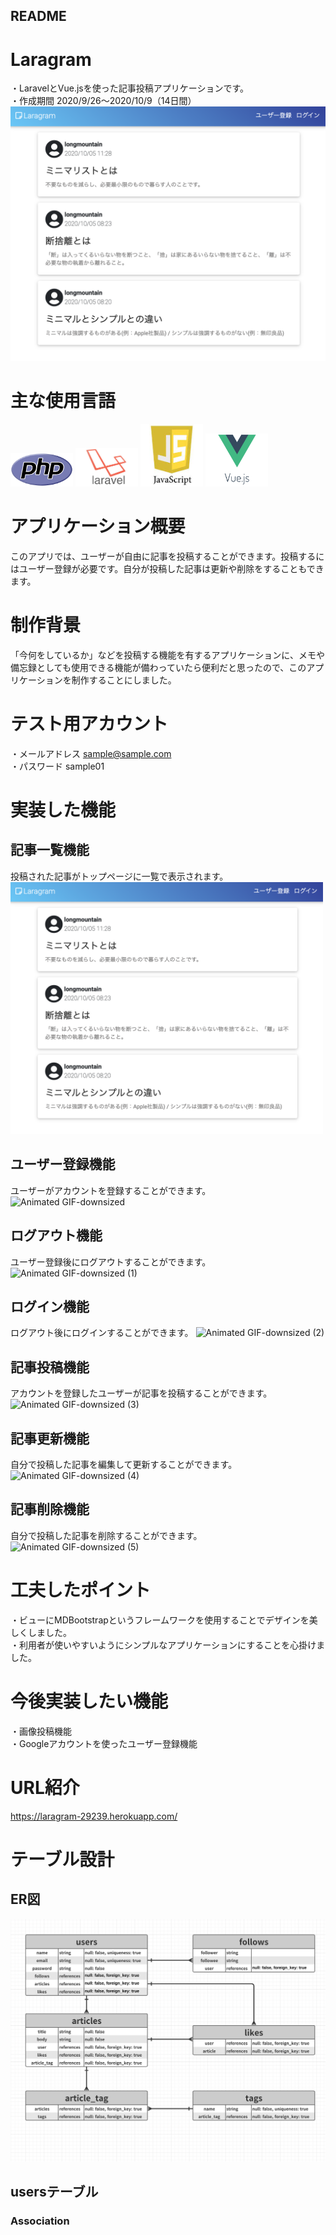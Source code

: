 ## README

# Laragram
・LaravelとVue.jsを使った記事投稿アプリケーションです。  
・作成期間 2020/9/26〜2020/10/9（14日間） 
<img src="https://github.com/longmt0225/laravel/blob/main/image.index.png">

# 主な使用言語
<img src="https://github.com/longmt0225/laravel/blob/main/image.php.png" width="100px"> <img src="https://github.com/longmt0225/laravel/blob/main/image.Laravel.jpg" width="100px"> <img src="https://github.com/longmt0225/laravel/blob/main/image.JavaScript.jpeg" width="100px"> <img src="https://github.com/longmt0225/laravel/blob/main/image.Vuejs.png" width="100px">  

# アプリケーション概要
このアプリでは、ユーザーが自由に記事を投稿することができます。投稿するにはユーザー登録が必要です。自分が投稿した記事は更新や削除をすることもできます。  

# 制作背景
「今何をしているか」などを投稿する機能を有するアプリケーションに、メモや備忘録としても使用できる機能が備わっていたら便利だと思ったので、このアプリケーションを制作することにしました。  

# テスト用アカウント
・メールアドレス sample@sample.com  
・パスワード sample01  

# 実装した機能
## 記事一覧機能  
投稿された記事がトップページに一覧で表示されます。
<img src="https://github.com/longmt0225/laravel/blob/main/image.index.png" width="500px">

## ユーザー登録機能  
ユーザーがアカウントを登録することができます。  
![Animated GIF-downsized](https://user-images.githubusercontent.com/69623233/95037912-a0ddfb80-0707-11eb-862c-1da96af3763b.gif)

## ログアウト機能  
ユーザー登録後にログアウトすることができます。
![Animated GIF-downsized (1)](https://user-images.githubusercontent.com/69623233/95038268-adaf1f00-0708-11eb-8695-6ea9fc8f01ec.gif)

## ログイン機能
ログアウト後にログインすることができます。
![Animated GIF-downsized (2)](https://user-images.githubusercontent.com/69623233/95038681-b5bb8e80-0709-11eb-8c75-45c98ceecb50.gif)

## 記事投稿機能
アカウントを登録したユーザーが記事を投稿することができます。
![Animated GIF-downsized (3)](https://user-images.githubusercontent.com/69623233/95039524-fae0c000-070b-11eb-9b1e-922e3f9b7f54.gif)

## 記事更新機能
自分で投稿した記事を編集して更新することができます。
![Animated GIF-downsized (4)](https://user-images.githubusercontent.com/69623233/95040102-a63e4480-070d-11eb-9c88-1827faf7b9db.gif)

## 記事削除機能
自分で投稿した記事を削除することができます。
![Animated GIF-downsized (5)](https://user-images.githubusercontent.com/69623233/95040360-6592fb00-070e-11eb-8aa3-73fd31c886ab.gif)

# 工夫したポイント
・ビューにMDBootstrapというフレームワークを使用することでデザインを美しくしました。  
・利用者が使いやすいようにシンプルなアプリケーションにすることを心掛けました。

# 今後実装したい機能
・画像投稿機能  
・Googleアカウントを使ったユーザー登録機能

# URL紹介
https://laragram-29239.herokuapp.com/

# テーブル設計
## ER図
<img src="https://github.com/longmt0225/laravel/blob/main/image.ER.png" width="750px">

## usersテーブル

### Association


